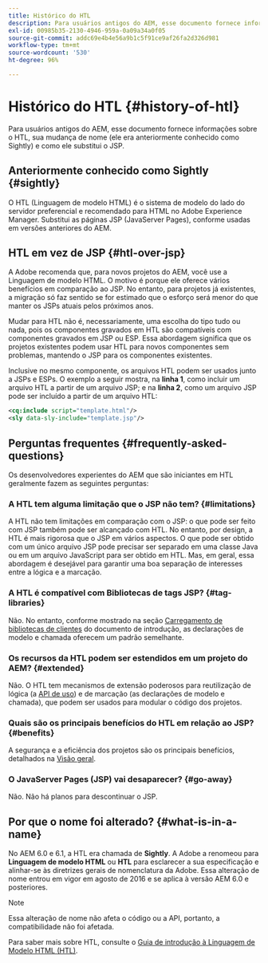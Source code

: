 ```yaml
---
title: Histórico do HTL
description: Para usuários antigos do AEM, esse documento fornece informações sobre o HTL, sua mudança de nome (ele era anteriormente conhecido como Sightly) e como ele substitui o JSP.
exl-id: 00985b35-2130-4946-959a-0a09a34a0f05
source-git-commit: addc69e4b4e56a9b1c5f91ce9af26fa2d326d981
workflow-type: tm+mt
source-wordcount: '530'
ht-degree: 96%

---
```



# Histórico do HTL {#history-of-htl}

Para usuários antigos do AEM, esse documento fornece informações sobre o HTL, sua mudança de nome (ele era anteriormente conhecido como Sightly) e como ele substitui o JSP.

## Anteriormente conhecido como Sightly {#sightly}

O HTL (Linguagem de modelo HTML) é o sistema de modelo do lado do servidor preferencial e recomendado para HTML no Adobe Experience Manager. Substitui as páginas JSP (JavaServer Pages), conforme usadas em versões anteriores do AEM.

## HTL em vez de JSP {#htl-over-jsp}

A Adobe recomenda que, para novos projetos do AEM, você use a Linguagem de modelo HTML. O motivo é porque ele oferece vários benefícios em comparação ao JSP. No entanto, para projetos já existentes, a migração só faz sentido se for estimado que o esforço será menor do que manter os JSPs atuais pelos próximos anos.

Mudar para HTL não é, necessariamente, uma escolha do tipo tudo ou nada, pois os componentes gravados em HTL são compatíveis com componentes gravados em JSP ou ESP. Essa abordagem significa que os projetos existentes podem usar HTL para novos componentes sem problemas, mantendo o JSP para os componentes existentes.

Inclusive no mesmo componente, os arquivos HTL podem ser usados junto a JSPs e ESPs. O exemplo a seguir mostra, na **linha 1**, como incluir um arquivo HTL a partir de um arquivo JSP; e na **linha 2**, como um arquivo JSP pode ser incluído a partir de um arquivo HTL:

```xml
<cq:include script="template.html"/>
<sly data-sly-include="template.jsp"/>
```

## Perguntas frequentes {#frequently-asked-questions}

Os desenvolvedores experientes do AEM que são iniciantes em HTL geralmente fazem as seguintes perguntas:

### A HTL tem alguma limitação que o JSP não tem? {#limitations}

A HTL não tem limitações em comparação com o JSP: o que pode ser feito com JSP também pode ser alcançado com HTL. No entanto, por design, a HTL é mais rigorosa que o JSP em vários aspectos. O que pode ser obtido com um único arquivo JSP pode precisar ser separado em uma classe Java ou em um arquivo JavaScript para ser obtido em HTL. Mas, em geral, essa abordagem é desejável para garantir uma boa separação de interesses entre a lógica e a marcação.

### A HTL é compatível com Bibliotecas de tags JSP? {#tag-libraries}

Não. No entanto, conforme mostrado na seção [Carregamento de bibliotecas de clientes](getting-started.md#loading-client-libraries) do documento de introdução, as declarações de modelo e chamada oferecem um padrão semelhante.

### Os recursos da HTL podem ser estendidos em um projeto do AEM? {#extended}

Não. O HTL tem mecanismos de extensão poderosos para reutilização de lógica (a [API de uso](#use-api-for-accessing-logic)) e de marcação (as declarações de modelo e chamada), que podem ser usados para modular o código dos projetos.

### Quais são os principais benefícios do HTL em relação ao JSP? {#benefits}

A segurança e a eficiência dos projetos são os principais benefícios, detalhados na [Visão geral](overview.md).

### O JavaServer Pages (JSP) vai desaparecer? {#go-away}

Não. Não há planos para descontinuar o JSP.

## Por que o nome foi alterado? {#what-is-in-a-name}

No AEM 6.0 e 6.1, a HTL era chamada de **Sightly**. A Adobe a renomeou para **Linguagem de modelo HTML** ou **HTL** para esclarecer a sua especificação e alinhar-se às diretrizes gerais de nomenclatura da Adobe. Essa alteração de nome entrou em vigor em agosto de 2016 e se aplica à versão AEM 6.0 e posteriores.

>[!NOTE]
>
>Essa alteração de nome não afeta o código ou a API, portanto, a compatibilidade não foi afetada.

<!-- LINK IS 404
For more information, watch [this announcement video](https://helpx.adobe.com/experience-manager/how-to/announce-htl.html). -->

Para saber mais sobre HTL, consulte o [Guia de introdução à Linguagem de Modelo HTML (HTL)](overview.md).
